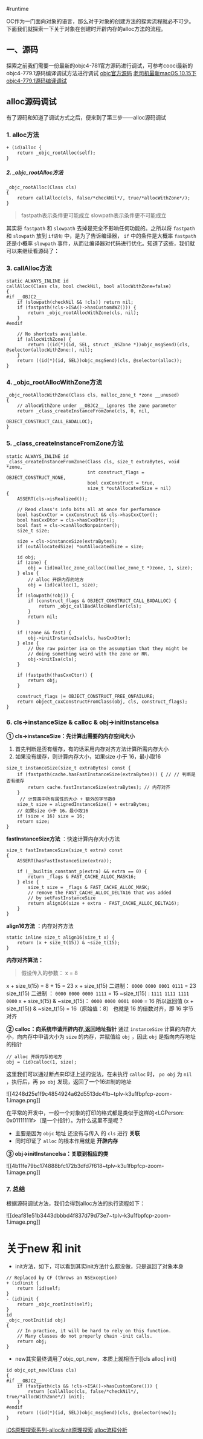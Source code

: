 #runtime

OC作为一门面向对象的语言，那么对于对象的创建方法的探索流程就必不可少。下面我们就探索一下关于对象在创建时开辟内存的alloc方法的流程。

## 一、源码

探索之前我们需要一份最新的objc4-781官方源码进行调试，可参考cooci最新的objc4-779.1源码编译调试方法进行调试 [objc官方源码](https://opensource.apple.com/source/objc4/) [老司机最新macOS 10.15下objc4-779.1源码编译调试](https://juejin.im/post/6844904082226806792)


## alloc源码调试

有了源码和知道了调试方式之后，便来到了第三步——alloc源码调试

### 1. alloc方法

```objc
+ (id)alloc {
    return _objc_rootAlloc(self);
}
```

##### 2. _objc_rootAlloc方法

```objc
_objc_rootAlloc(Class cls)
{
    return callAlloc(cls, false/*checkNil*/, true/*allocWithZone*/);
}

```

> fastpath表示条件更可能成立 slowpath表示条件更不可能成立

其实将 `fastpath` 和 `slowpath` 去掉是完全不影响任何功能的。之所以将 `fastpath` 和 `slowpath` 放到 `if语句` 中，是为了告诉编译器， `if` 中的条件是大概率 `fastpath` 还是小概率 `slowpath` 事件，从而让编译器对代码进行优化。知道了这些，我们就可以来继续看源码了：

### 3. callAlloc方法

```objc
static ALWAYS_INLINE id
callAlloc(Class cls, bool checkNil, bool allocWithZone=false)
{
#if __OBJC2__
    if (slowpath(checkNil && !cls)) return nil;
    if (fastpath(!cls->ISA()->hasCustomAWZ())) {
        return _objc_rootAllocWithZone(cls, nil);
    }
#endif

    // No shortcuts available.
    if (allocWithZone) {
        return ((id(*)(id, SEL, struct _NSZone *))objc_msgSend)(cls, @selector(allocWithZone:), nil);
    }
    return ((id(*)(id, SEL))objc_msgSend)(cls, @selector(alloc));
}

```

### 4. _objc_rootAllocWithZone方法

```objc
_objc_rootAllocWithZone(Class cls, malloc_zone_t *zone __unused)
{
    // allocWithZone under __OBJC2__ ignores the zone parameter
    return _class_createInstanceFromZone(cls, 0, nil,
                                         OBJECT_CONSTRUCT_CALL_BADALLOC);
}

```

### 5. _class_createInstanceFromZone方法

```objc
static ALWAYS_INLINE id
_class_createInstanceFromZone(Class cls, size_t extraBytes, void *zone,
                              int construct_flags = OBJECT_CONSTRUCT_NONE,
                              bool cxxConstruct = true,
                              size_t *outAllocatedSize = nil)
{
    ASSERT(cls->isRealized());

    // Read class's info bits all at once for performance
    bool hasCxxCtor = cxxConstruct && cls->hasCxxCtor();
    bool hasCxxDtor = cls->hasCxxDtor();
    bool fast = cls->canAllocNonpointer();
    size_t size;

    size = cls->instanceSize(extraBytes);
    if (outAllocatedSize) *outAllocatedSize = size;

    id obj;
    if (zone) {
        obj = (id)malloc_zone_calloc((malloc_zone_t *)zone, 1, size);
    } else {
        // alloc 开辟内存的地方
        obj = (id)calloc(1, size);
    }
    if (slowpath(!obj)) {
        if (construct_flags & OBJECT_CONSTRUCT_CALL_BADALLOC) {
            return _objc_callBadAllocHandler(cls);
        }
        return nil;
    }

    if (!zone && fast) {
        obj->initInstanceIsa(cls, hasCxxDtor);
    } else {
        // Use raw pointer isa on the assumption that they might be
        // doing something weird with the zone or RR.
        obj->initIsa(cls);
    }

    if (fastpath(!hasCxxCtor)) {
        return obj;
    }

    construct_flags |= OBJECT_CONSTRUCT_FREE_ONFAILURE;
    return object_cxxConstructFromClass(obj, cls, construct_flags);
}
```

### 6. cls->instanceSize & calloc & obj->initInstanceIsa

**① cls->instanceSize：先计算出需要的内存空间大小**

1. 首先判断是否有缓存，有的话采用内存对齐方法计算所需内存大小
2. 如果没有缓存，则计算内存大小，如果size 小于 16，最小取16


```objc
size_t instanceSize(size_t extraBytes) const {
    if (fastpath(cache.hasFastInstanceSize(extraBytes))) { // // 判断是否有缓存
        return cache.fastInstanceSize(extraBytes); // 内存对齐
    }
     // 计算类中所有属性的大小 + 额外的字节数0
    size_t size = alignedInstanceSize() + extraBytes; 
    // 如果size 小于 16，最小取16
    if (size < 16) size = 16;
    return size;
}
```

**fastInstanceSize方法** ：快速计算内存大小方法

```objc
size_t fastInstanceSize(size_t extra) const
{
    ASSERT(hasFastInstanceSize(extra));

    if (__builtin_constant_p(extra) && extra == 0) {
        return _flags & FAST_CACHE_ALLOC_MASK16;
    } else {
        size_t size = _flags & FAST_CACHE_ALLOC_MASK;
        // remove the FAST_CACHE_ALLOC_DELTA16 that was added
        // by setFastInstanceSize
        return align16(size + extra - FAST_CACHE_ALLOC_DELTA16);
    }
}
```

**align16方法** ：内存对齐方法

```objc
static inline size_t align16(size_t x) {
    return (x + size_t(15)) & ~size_t(15);
}

```

**内存对齐算法：**

> 假设传入的参数： x = 8

x + size_t(15) = 8 + 15 = 23 x + size_t(15) 二进制： `0000 0000 0001 0111` = 23 size_t(15) 二进制 ： `0000 0000 0000 1111` = 15 ~size_t(15) : `1111 1111 1111 0000` x + size_t(15) & ~size_t(15)： `0000 0000 0001 0000` = 16 所以返回值 (x + size_t(15)) & ~size_t(15) = 16（原始值：8） 也就是 16 的倍数对齐，即 16 字节对齐

**② calloc：向系统申请开辟内存,返回地址指针** 通过 `instanceSize` 计算的内存大小，向内存中申请大小为 `size` 的内存，并赋值给 `obj` ，因此 `obj` 是指向内存地址的指针

```objc
// alloc 开辟内存的地方
obj = (id)calloc(1, size);
```

这里我们可以通过断点来印证上述的说法，在未执行 `calloc` 时， `po obj` 为 `nil` ，执行后，再 `po obj` 发现，返回了一个16进制的地址 

![[4248d25e1f9c4854924a62d5513dc41b~tplv-k3u1fbpfcp-zoom-1.image.png]]

在平常的开发中，一般一个对象的打印的格式都是类似于这样的<LGPerson: 0x01111111f>（是一个指针）。为什么这里不是呢？

* 主要是因为 `objc` 地址 还没有与传入 的 `cls` 进行 **关联**
* 同时印证了 `alloc` 的根本作用就是 **开辟内存**

**③ obj->initInstanceIsa：关联到相应的类**

![[4b11fe79bc174888bfc172b3dfd7f618~tplv-k3u1fbpfcp-zoom-1.image.png]]


### 7. 总结

根据源码调试方法，我们会得到alloc方法的执行流程如下：

![[deaf81e51b3443dbbbd4f837d79d73e7~tplv-k3u1fbpfcp-zoom-1.image.png]]

# 关于new 和 init

* init方法，如下，可以看到其实init方法什么都没做，只是返回了对象本身
```objc
// Replaced by CF (throws an NSException)
+ (id)init {
    return (id)self;
}
- (id)init {
    return _objc_rootInit(self);
}
id
_objc_rootInit(id obj)
{
    // In practice, it will be hard to rely on this function.
    // Many classes do not properly chain -init calls.
    return obj;
}
```

* new其实最终调用了objc_opt_new，本质上就相当于[[cls alloc] init]
```objc
id objc_opt_new(Class cls)
{
#if __OBJC2__
    if (fastpath(cls && !cls->ISA()->hasCustomCore())) {
        return [callAlloc(cls, false/*checkNil*/, true/*allocWithZone*/) init];
    }
#endif
    return ((id(*)(id, SEL))objc_msgSend)(cls, @selector(new));
}
```

[iOS原理探索系列-alloc&init原理探索](https://juejin.cn/post/6844904098144190471)
[alloc流程分析](https://juejin.cn/post/6953484053693595662)